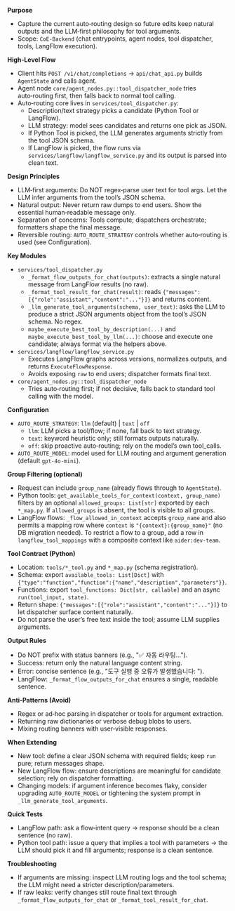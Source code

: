 **Purpose**
- Capture the current auto‑routing design so future edits keep natural outputs and the LLM‑first philosophy for tool arguments.
- Scope: `CoE-Backend` (chat entrypoints, agent nodes, tool dispatcher, tools, LangFlow execution).

**High‑Level Flow**
- Client hits `POST /v1/chat/completions` → `api/chat_api.py` builds `AgentState` and calls agent.
- Agent node `core/agent_nodes.py::tool_dispatcher_node` tries auto‑routing first, then falls back to normal tool calling.
- Auto‑routing core lives in `services/tool_dispatcher.py`:
  - Description/text strategy picks a candidate (Python Tool or LangFlow).
  - LLM strategy: model sees candidates and returns one pick as JSON.
  - If Python Tool is picked, the LLM generates arguments strictly from the tool JSON schema.
  - If LangFlow is picked, the flow runs via `services/langflow/langflow_service.py` and its output is parsed into clean text.

**Design Principles**
- LLM‑first arguments: Do NOT regex‑parse user text for tool args. Let the LLM infer arguments from the tool’s JSON schema.
- Natural output: Never return raw dumps to end users. Show the essential human‑readable message only.
- Separation of concerns: Tools compute; dispatchers orchestrate; formatters shape the final message.
- Reversible routing: `AUTO_ROUTE_STRATEGY` controls whether auto‑routing is used (see Configuration).

**Key Modules**
- `services/tool_dispatcher.py`
  - `_format_flow_outputs_for_chat(outputs)`: extracts a single natural message from LangFlow results (no raw).
  - `_format_tool_result_for_chat(result)`: reads `{"messages":[{"role":"assistant","content":"..."}]}` and returns content.
  - `_llm_generate_tool_arguments(schema, user_text)`: asks the LLM to produce a strict JSON arguments object from the tool’s JSON schema. No regex.
  - `maybe_execute_best_tool_by_description(...)` and `maybe_execute_best_tool_by_llm(...)`: choose and execute one candidate; always format via the helpers above.
- `services/langflow/langflow_service.py`
  - Executes LangFlow graphs across versions, normalizes outputs, and returns `ExecuteFlowResponse`.
  - Avoids exposing `raw` to end users; dispatcher formats final text.
- `core/agent_nodes.py::tool_dispatcher_node`
  - Tries auto‑routing first; if not decisive, falls back to standard tool calling with the model.

**Configuration**
- `AUTO_ROUTE_STRATEGY`: `llm` (default) | `text` | `off`
  - `llm`: LLM picks a tool/flow; if none, fall back to text strategy.
  - `text`: keyword heuristic only; still formats outputs naturally.
  - `off`: skip proactive auto‑routing; rely on the model’s own tool_calls.
- `AUTO_ROUTE_MODEL`: model used for LLM routing and argument generation (default `gpt-4o-mini`).

**Group Filtering (optional)**
- Request can include `group_name` (already flows through to `AgentState`).
- Python tools: `get_available_tools_for_context(context, group_name)` filters by an optional `allowed_groups: List[str]` exported by each `*_map.py`. If `allowed_groups` is absent, the tool is visible to all groups.
- LangFlow flows: `_flow_allowed_in_context` accepts `group_name` and also permits a mapping row where `context` is `"{context}:{group_name}"` (no DB migration needed). To restrict a flow to a group, add a row in `langflow_tool_mappings` with a composite context like `aider:dev-team`.

**Tool Contract (Python)**
- Location: `tools/*_tool.py` and `*_map.py` (schema registration).
- Schema: export `available_tools: List[Dict]` with `{"type":"function","function":{"name","description","parameters"}}`.
- Functions: export `tool_functions: Dict[str, callable]` and an async `run(tool_input, state)`.
- Return shape: `{"messages":[{"role":"assistant","content":"..."}]}` to let dispatcher surface content naturally.
- Do not parse the user’s free text inside the tool; assume LLM supplies arguments.

**Output Rules**
- Do NOT prefix with status banners (e.g., "✅ 자동 라우팅...").
- Success: return only the natural language content string.
- Error: concise sentence (e.g., "도구 실행 중 오류가 발생했습니다: <detail>").
- LangFlow: `_format_flow_outputs_for_chat` ensures a single, readable sentence.

**Anti‑Patterns (Avoid)**
- Regex or ad‑hoc parsing in dispatcher or tools for argument extraction.
- Returning raw dictionaries or verbose debug blobs to users.
- Mixing routing banners with user‑visible responses.

**When Extending**
- New tool: define a clear JSON schema with required fields; keep `run` pure; return messages shape.
- New LangFlow flow: ensure descriptions are meaningful for candidate selection; rely on dispatcher formatting.
- Changing models: if argument inference becomes flaky, consider upgrading `AUTO_ROUTE_MODEL` or tightening the system prompt in `_llm_generate_tool_arguments`.

**Quick Tests**
- LangFlow path: ask a flow‑intent query → response should be a clean sentence (no raw).
- Python tool path: issue a query that implies a tool with parameters → the LLM should pick it and fill arguments; response is a clean sentence.

**Troubleshooting**
- If arguments are missing: inspect LLM routing logs and the tool schema; the LLM might need a stricter description/parameters.
- If raw leaks: verify changes still route final text through `_format_flow_outputs_for_chat` or `_format_tool_result_for_chat`.
